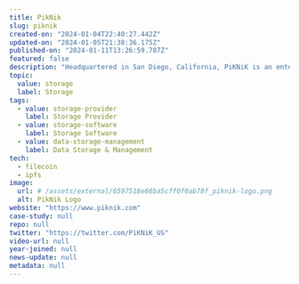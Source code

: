 ```yaml
---
title: PikNik
slug: piknik
created-on: "2024-01-04T22:40:27.442Z"
updated-on: "2024-01-05T21:38:36.175Z"
published-on: "2024-01-11T13:26:59.787Z"
featured: false
description: "Headquartered in San Diego, California, PiKNiK is an enterprise-grade decentralized storage provider that makes it easy for anyone to store and provide storage on the Filecoin network, without any technical knowledge required."
topic:
  value: storage
  label: Storage
tags:
  - value: storage-provider
    label: Storage Provider
  - value: storage-software
    label: Storage Software
  - value: data-storage-management
    label: Data Storage & Management
tech:
  - filecoin
  - ipfs
image:
  url: # /assets/external/6597518e66ba5cff0f0ab78f_piknik-logo.png
  alt: PikNik Logo
website: "https://www.piknik.com"
case-study: null
repo: null
twitter: "https://twitter.com/PiKNiK_US"
video-url: null
year-joined: null
news-update: null
metadata: null
---
```


